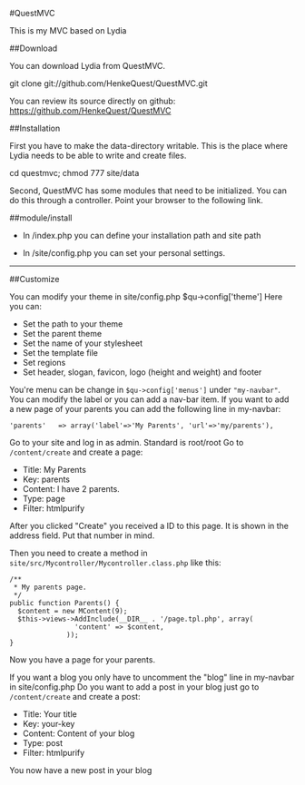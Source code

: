 #QuestMVC

This is my MVC based on Lydia

##Download

You can download Lydia from QuestMVC.

git clone git://github.com/HenkeQuest/QuestMVC.git 

You can review its source directly on github: https://github.com/HenkeQuest/QuestMVC


##Installation

First you have to make the data-directory writable. This is the place where Lydia needs to be able to write and create files.

cd questmvc; chmod 777 site/data 

Second, QuestMVC has some modules that need to be initialized. You can do this through a controller. Point your browser to the following link.


##module/install 

* In /index.php you can define your installation path and site path

* In /site/config.php you can set your personal settings.


----------------------------

##Customize

You can modify your theme in site/config.php
$qu->config['theme']
Here you can:
* Set the path to your theme
* Set the parent theme
* Set the name of your stylesheet
* Set the template file
* Set regions
* Set header, slogan, favicon, logo (height and weight) and footer

You're menu can be change in `$qu->config['menus']` under `"my-navbar"`.
You can modify the label or you can add a nav-bar item. If you want to add 
a new page of your parents you can add the following line in my-navbar:

`'parents'   => array('label'=>'My Parents', 'url'=>'my/parents'),`

Go to your site and log in as admin. Standard is root/root
Go to `/content/create` and create a page:
* Title: My Parents
* Key: parents
* Content: I have 2 parents.
* Type: page
* Filter: htmlpurify

After you clicked "Create" you received a ID to this page. It is shown in the address field. Put that number in mind.

Then you need to create a method in `site/src/Mycontroller/Mycontroller.class.php` like this:
```
/**
 * My parents page.
 */
public function Parents() {
  $content = new MContent(9);
  $this->views->AddInclude(__DIR__ . '/page.tpl.php', array(
                'content' => $content,
              ));
}
```
Now you have a page for your parents.

If you want a blog you only have to uncomment the "blog" line in my-navbar in site/config.php
Do you want to add a post in your blog just go to `/content/create` and create a post:
* Title: Your title
* Key: your-key
* Content: Content of your blog
* Type: post
* Filter: htmlpurify

You now have a new post in your blog
